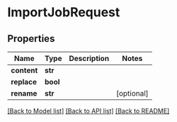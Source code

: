 # ImportJobRequest

## Properties

Name | Type | Description | Notes
------------ | ------------- | ------------- | -------------
**content** | **str** |  | 
**replace** | **bool** |  | 
**rename** | **str** |  | [optional] 

[[Back to Model list]](../#documentation-for-models) [[Back to API list]](../#documentation-for-api-endpoints) [[Back to README]](../)



